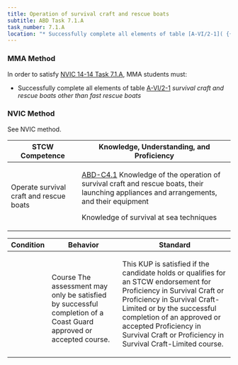 ```yaml
---
title: Operation of survival craft and rescue boats
subtitle: ABD Task 7.1.A 
task_number: 7.1.A
location: "* Successfully complete all elements of table [A-VI/2-1]( {{site.baseurl}}/tables/621) *survival craft and rescue boats other than fast rescue boats*" 
---
```



### MMA Method

In order to satisfy  [NVIC 14-14  Task  7.1.A]({{site.baseurl}}/assets/images/nvic-14-14.pdf), MMA students must:

* Successfully complete all elements of table [A-VI/2-1]( {{site.baseurl}}/tables/621) *survival craft and rescue boats other than fast rescue boats*


### NVIC Method

<a onclick="togglevisibility('nvic_methods')" >See NVIC method.</a>

<div id='nvic_methods' class='hide'>

<table>
<thead>
<tr>
<th class='forty'> STCW Competence </th>
<th class='sixty'> Knowledge, Understanding, and Proficiency </th>
</tr>
</thead>




<tbody>
<tr><td markdown='1'>

Operate survival craft and rescue boats

</td><td markdown='1'>

[ABD-C4.1](../../tables/25.html#ABD-C4.1) Knowledge of the operation of survival craft and rescue boats, their launching appliances and arrangements, and their equipment 

Knowledge of survival at sea techniques

</td></tr>


</tbody>
</table>


<table>
<thead>
<tr><th class='twenty'>  Condition </th><th class='twenty'> Behavior </th><th  class='sixty'>Standard </th></tr>
</thead>
<tbody >



<tr><td markdown='1'>


</td><td markdown='1'>


<br>

<div class="tooltip">Course
<span class="tooltiptext">
The assessment may only be satisfied by successful completion of a Coast Guard approved or accepted course.
</span>
</div>


</td><td markdown='1'>

This KUP is satisfied if the candidate holds or qualifies for an STCW endorsement for Proficiency in Survival Craft or Proficiency in Survival Craft-Limited or by the successful completion of an approved or accepted Proficiency in Survival Craft or Proficiency in Survival Craft-Limited course.

</td></tr>
</tbody>
</table>
</div>
